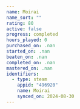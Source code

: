 ```yaml
---
name: Moirai
name_sort: ""
rating: 80
active: false
progress: completed
hours_played: 0
purchased_on: .nan
started_on: .nan
beaten_on: .nan
completed_on: .nan
mastered_on: .nan
identifiers:
  - type: steam
    appid: "496920"
    name: Moirai
    synced_on: 2024-08-30
---
```

